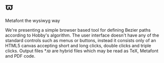﻿# ϖ
Metafont the wysiwyg way

We're presenting a simple browser based tool for defining Bezier paths according to Hobby's algorithm.
The user interface doesn't have any of the standard controls such as menus or buttons, instead it consists only of an HTML5 canvas accepting short and long clicks, double clicks and triple clicks.
Output files *.ϖ are hybrid files which may be read as TeX, Metafont and PDF code.
